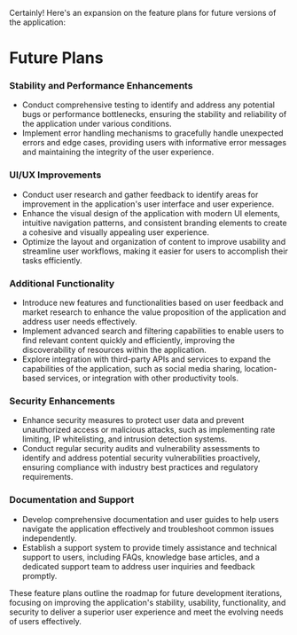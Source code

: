 Certainly! Here's an expansion on the feature plans for future versions of the application:

# Future Plans

### Stability and Performance Enhancements

- Conduct comprehensive testing to identify and address any potential bugs or performance bottlenecks, ensuring the stability and reliability of the application under various conditions.
- Implement error handling mechanisms to gracefully handle unexpected errors and edge cases, providing users with informative error messages and maintaining the integrity of the user experience.

### UI/UX Improvements

- Conduct user research and gather feedback to identify areas for improvement in the application's user interface and user experience.
- Enhance the visual design of the application with modern UI elements, intuitive navigation patterns, and consistent branding elements to create a cohesive and visually appealing user experience.
- Optimize the layout and organization of content to improve usability and streamline user workflows, making it easier for users to accomplish their tasks efficiently.

### Additional Functionality

- Introduce new features and functionalities based on user feedback and market research to enhance the value proposition of the application and address user needs effectively.
- Implement advanced search and filtering capabilities to enable users to find relevant content quickly and efficiently, improving the discoverability of resources within the application.
- Explore integration with third-party APIs and services to expand the capabilities of the application, such as social media sharing, location-based services, or integration with other productivity tools.

### Security Enhancements

- Enhance security measures to protect user data and prevent unauthorized access or malicious attacks, such as implementing rate limiting, IP whitelisting, and intrusion detection systems.
- Conduct regular security audits and vulnerability assessments to identify and address potential security vulnerabilities proactively, ensuring compliance with industry best practices and regulatory requirements.

### Documentation and Support

- Develop comprehensive documentation and user guides to help users navigate the application effectively and troubleshoot common issues independently.
- Establish a support system to provide timely assistance and technical support to users, including FAQs, knowledge base articles, and a dedicated support team to address user inquiries and feedback promptly.

These feature plans outline the roadmap for future development iterations, focusing on improving the application's stability, usability, functionality, and security to deliver a superior user experience and meet the evolving needs of users effectively.